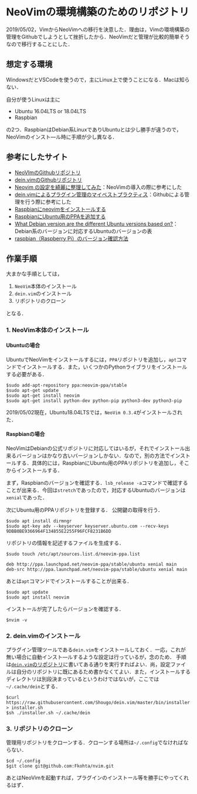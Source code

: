 # NeoVimの環境構築のためのリポジトリ

2019/05/02，VimからNeoVimへの移行を決意した．理由は，Vimの環境構築の管理をGithubでしようとして挫折したから．NeoVimだと管理が比較的簡単そうなので移行することにした．

## 想定する環境

WindowsだとVSCodeを使うので，主にLinux上で使うことになる．Macは知らない．

自分が使うLinuxは主に

- Ubuntu 16.04LTS or 18.04LTS
- Raspbian 

の2つ．RaspbianはDebian系LinuxでありUbuntuとは少し勝手が違うので，NeoVimのインスト―ル時に手順が少し異なる．

## 参考にしたサイト

- [NeoVImのGithubリポジトリ](https://github.com/neovim/neovim/wiki/Installing-Neovim)
- [dein.vimのGithubリポジトリ](https://github.com/Shougo/dein.vim/blob/master/README.md)
- [Neovim の設定を綺麗に整理してみた](https://qiita.com/tamago3keran/items/cdfd66b627b3686846d2)：NeoVimの導入の際に参考にした
- [dein.vimによるプラグイン管理のマイベストプラクティス](https://qiita.com/kawaz/items/ee725f6214f91337b42b)：Githubによる管理を行う際に参考にした
- [Raspbianにneovimをインストールする](http://hiratarosu.hateblo.jp/entry/2019/01/26/205929)
- [RaspbianにUbuntu用のPPAを追加する](https://qiita.com/hnw/items/734f82bee26a40269c1b#fn1)
- [What Debian version are the different Ubuntu versions based on?](https://askubuntu.com/questions/445487/what-debian-version-are-the-different-ubuntu-versions-based-on)：Debian系のバージョンに対応するUbuntuのバージョンの表
- [raspbian（Raspberry Pi）のバージョン確認方法](https://www.checksite.jp/raspbian-version-check/)

## 作業手順

大まかな手順としては，

1. `NeoVim`本体のインストール
1. `dein.vim`のインストール 
1. リポジトリのクローン

となる．

### 1. NeoVim本体のインストール

#### Ubuntuの場合

UbuntuでNeoVimをインストールするには，`PPA`リポジトリを追加し，`apt`コマンドでインストールする．また，いくつかのPythonライブラリをインストールする必要がある．

```console
$sudo add-apt-repository ppa:neovim-ppa/stable
$sudo apt-get update
$sudo apt-get install neovim
$sudo apt-get install python-dev python-pip python3-dev python3-pip
```

2019/05/02現在，Ubuntu18.04LTSでは，`NeoVim 0.3.4`がインストールされた．

#### Raspbianの場合

NeoVimはDebianの公式リポジトリに対応してはいるが，それでインストール出来るバージョンはかなり古いバージョンしかない．なので，別の方法でインストールする．具体的には，RaspbianにUbuntu用のPPAリポジトリを追加し，そこからインストールする．

まず，Raspbianのバージョンを確認する．`lsb_release -a`コマンドで確認することが出来る．今回は`stretch`であったので，対応するUbuntuのバージョンは`xenial`であった．

次にUbuntu用のPPAリポジトリを登録する．
公開鍵の取得を行う．

```console
$sudo apt install dirmngr
$sudo apt-key adv --keyserver keyserver.ubuntu.com --recv-keys 9DBB0BE9366964F134855E2255F96FCF8231B6DD
```

リポジトリの情報を記述するファイルを生成する．

```console
$sudo touch /etc/apt/sources.list.d/neovim-ppa.list
```

```none:/etc/apt/sources.list.d/neovim-ppa.list
deb http://ppa.launchpad.net/neovim-ppa/stable/ubuntu xenial main 
deb-src http://ppa.launchpad.net/neovim-ppa/stable/ubuntu xenial main
```

あとは`apt`コマンドでインストールすることが出来る．

```console
$sudo apt update
$sudo apt install neovim
```

インストールが完了したらバージョンを確認する．

```console
$nvim -v
```

### 2. dein.vimのインストール

プラグイン管理ツールである`dein.vim`をインストールしておく．一応，これが無い場合に自動インスト―ルするような設定は行っているが，念のため．
手順は[`dein.vim`のリポジトリ](https://github.com/Shougo/dein.vim/blob/master/README.md)に書いてある通りを実行すればよい．尚，設定ファイルは自分のリポジトリに既にあるため書かなくてよい．また，インストールするディレクトリは別段決まっているというわけではないが，ここでは`~/.cache/dein`とする．

```console
$curl https://raw.githubusercontent.com/Shougo/dein.vim/master/bin/installer.sh > installer.sh
$sh ./installer.sh ~/.cache/dein
```

### 3. リポジトリのクローン

管理用リポジトリをクローンする．クローンする場所は`~/.config`でなければならない．

```console
$cd ~/.config
$git clone git@github.com:Fkohta/nvim.git
```

あとはNeoVimを起動すれば，プラグインのインストール等を勝手にやってくれるはず．
